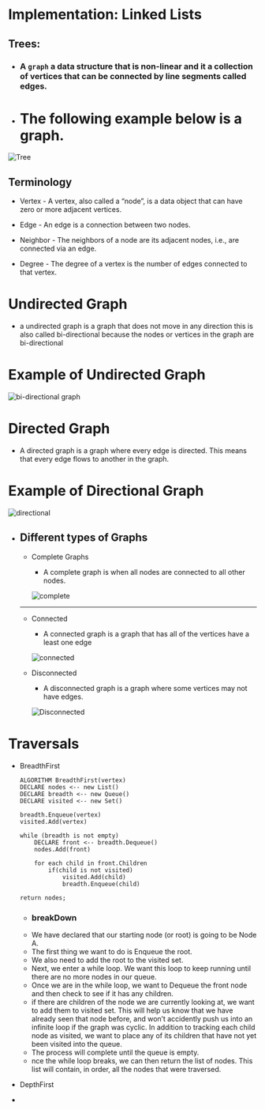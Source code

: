 # Implementation: Linked Lists

## Trees:

- ### A `graph` a data structure that is non-linear and it a collection of vertices that can be connected by line segments called edges.

- # The following example below is a graph.


![Tree](https://media.geeksforgeeks.org/wp-content/cdn-uploads/binary-tree-to-DLL.png)


## Terminology 

  - Vertex - A vertex, also called a “node”, is a data object that can have zero or more adjacent vertices.
  
  - Edge - An edge is a connection between two nodes.
  
  - Neighbor - The neighbors of a node are its adjacent nodes, i.e., are connected via an edge.
  
  - Degree - The degree of a vertex is the number of edges connected to that vertex.



# Undirected Graph 
  - a undirected graph is a graph that does not move in any direction this is also called bi-directional because the nodes or vertices in the graph are bi-directional

# Example of Undirected Graph 
![bi-directional graph](https://codefellows.github.io/common_curriculum/data_structures_and_algorithms/Code_401/class-35/resources/assets/UndirectedGraph.PNG)

# Directed Graph 
  - A directed graph is a graph where every edge is directed. This means that every edge flows to another in the graph. 
# Example of Directional Graph
  ![directional](https://codefellows.github.io/common_curriculum/data_structures_and_algorithms/Code_401/class-35/resources/assets/DirectedGraph.PNG)


- ## Different types of Graphs
    


  - Complete Graphs
    - A complete graph is when all nodes are connected to all other nodes.

    ![complete](https://codefellows.github.io/common_curriculum/data_structures_and_algorithms/Code_401/class-35/resources/assets/CompleteGraph.PNG)

  <hr>


  - Connected
    - A connected graph is a graph that has all of the vertices have a least one edge

    ![connected](https://codefellows.github.io/common_curriculum/data_structures_and_algorithms/Code_401/class-35/resources/assets/ConnectedGraph.PNG) 

  - Disconnected
    - A disconnected graph is a graph where some vertices may not have edges.

    ![Disconnected](https://codefellows.github.io/common_curriculum/data_structures_and_algorithms/Code_401/class-35/resources/assets/ConnectedGraph.PNG) 


# Traversals

  - BreadthFirst 
    ```
    ALGORITHM BreadthFirst(vertex)
    DECLARE nodes <-- new List()
    DECLARE breadth <-- new Queue()
    DECLARE visited <-- new Set()

    breadth.Enqueue(vertex)
    visited.Add(vertex)

    while (breadth is not empty)
        DECLARE front <-- breadth.Dequeue()
        nodes.Add(front)

        for each child in front.Children
            if(child is not visited)
                visited.Add(child)
                breadth.Enqueue(child)

    return nodes;
    ```
    - ### breakDown
    - We have declared that our starting node (or root) is going to be Node A.
    - The first thing we want to do is Enqueue the root.
    - We also need to add the root to the visited set.
    - Next, we enter a while loop. We want this loop to keep running until there are no more nodes in our queue.
    - Once we are in the while loop, we want to Dequeue the front node and then check to see if it has any children.
    - if there are children of the node we are currently looking at, we want to add them to visited set. This will help us know that we have already seen that node before, and won’t accidently push us into an infinite loop if the graph was cyclic. In addition to tracking each child node as visited, we want to place any of its children that have not yet been visited into the queue.
    - The process will complete until the queue is empty.
    - nce the while loop breaks, we can then return the list of nodes. This list will contain, in order, all the nodes that were traversed.

  - DepthFirst
  - 










 